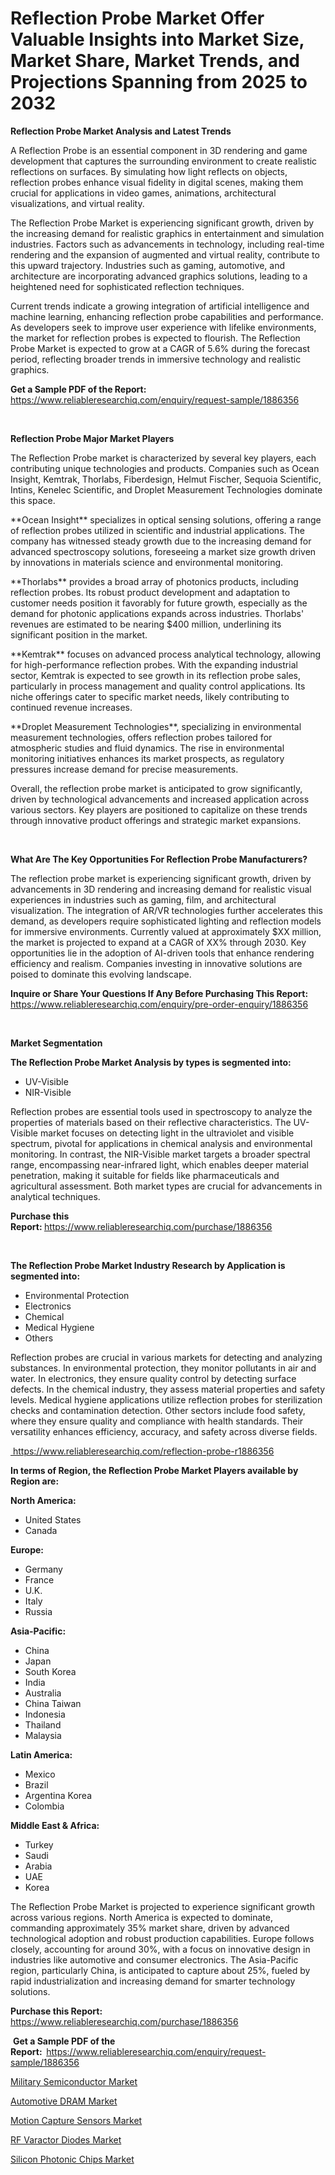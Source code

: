 <p><h1>Reflection Probe Market Offer Valuable Insights into Market Size, Market Share, Market Trends, and Projections Spanning from 2025 to 2032</h1></p><p><strong>Reflection Probe Market Analysis and Latest Trends</strong></p>
<p><p>A Reflection Probe is an essential component in 3D rendering and game development that captures the surrounding environment to create realistic reflections on surfaces. By simulating how light reflects on objects, reflection probes enhance visual fidelity in digital scenes, making them crucial for applications in video games, animations, architectural visualizations, and virtual reality.</p><p>The Reflection Probe Market is experiencing significant growth, driven by the increasing demand for realistic graphics in entertainment and simulation industries. Factors such as advancements in technology, including real-time rendering and the expansion of augmented and virtual reality, contribute to this upward trajectory. Industries such as gaming, automotive, and architecture are incorporating advanced graphics solutions, leading to a heightened need for sophisticated reflection techniques.</p><p>Current trends indicate a growing integration of artificial intelligence and machine learning, enhancing reflection probe capabilities and performance. As developers seek to improve user experience with lifelike environments, the market for reflection probes is expected to flourish. The Reflection Probe Market is expected to grow at a CAGR of 5.6% during the forecast period, reflecting broader trends in immersive technology and realistic graphics.</p></p>
<p><strong>Get a Sample PDF of the Report:&nbsp;</strong> <a href="https://www.reliableresearchiq.com/enquiry/request-sample/1886356?utm_campaign=1159&utm_medium=2&utm_source=Github&utm_content=ia&utm_term=11022025&utm_id=reflection-probe">https://www.reliableresearchiq.com/enquiry/request-sample/1886356</a></p>
<p>&nbsp;</p>
<p><strong>Reflection Probe Major Market Players</strong></p>
<p><p>The Reflection Probe market is characterized by several key players, each contributing unique technologies and products. Companies such as Ocean Insight, Kemtrak, Thorlabs, Fiberdesign, Helmut Fischer, Sequoia Scientific, Intins, Kenelec Scientific, and Droplet Measurement Technologies dominate this space.</p><p>**Ocean Insight** specializes in optical sensing solutions, offering a range of reflection probes utilized in scientific and industrial applications. The company has witnessed steady growth due to the increasing demand for advanced spectroscopy solutions, foreseeing a market size growth driven by innovations in materials science and environmental monitoring.</p><p>**Thorlabs** provides a broad array of photonics products, including reflection probes. Its robust product development and adaptation to customer needs position it favorably for future growth, especially as the demand for photonic applications expands across industries. Thorlabs' revenues are estimated to be nearing $400 million, underlining its significant position in the market.</p><p>**Kemtrak** focuses on advanced process analytical technology, allowing for high-performance reflection probes. With the expanding industrial sector, Kemtrak is expected to see growth in its reflection probe sales, particularly in process management and quality control applications. Its niche offerings cater to specific market needs, likely contributing to continued revenue increases.</p><p>**Droplet Measurement Technologies**, specializing in environmental measurement technologies, offers reflection probes tailored for atmospheric studies and fluid dynamics. The rise in environmental monitoring initiatives enhances its market prospects, as regulatory pressures increase demand for precise measurements.</p><p>Overall, the reflection probe market is anticipated to grow significantly, driven by technological advancements and increased application across various sectors. Key players are positioned to capitalize on these trends through innovative product offerings and strategic market expansions.</p></p>
<p>&nbsp;</p>
<p><strong>What Are The Key Opportunities For Reflection Probe Manufacturers?</strong></p>
<p><p>The reflection probe market is experiencing significant growth, driven by advancements in 3D rendering and increasing demand for realistic visual experiences in industries such as gaming, film, and architectural visualization. The integration of AR/VR technologies further accelerates this demand, as developers require sophisticated lighting and reflection models for immersive environments. Currently valued at approximately $XX million, the market is projected to expand at a CAGR of XX% through 2030. Key opportunities lie in the adoption of AI-driven tools that enhance rendering efficiency and realism. Companies investing in innovative solutions are poised to dominate this evolving landscape.</p></p>
<p><strong>Inquire or Share Your Questions If Any Before Purchasing This Report:</strong> <a href="https://www.reliableresearchiq.com/enquiry/pre-order-enquiry/1886356?utm_campaign=1159&utm_medium=2&utm_source=Github&utm_content=ia&utm_term=11022025&utm_id=reflection-probe">https://www.reliableresearchiq.com/enquiry/pre-order-enquiry/1886356</a></p>
<p>&nbsp;</p>
<p><strong>Market Segmentation</strong></p>
<p><strong>The Reflection Probe Market Analysis by types is segmented into:</strong></p>
<p><ul><li>UV-Visible</li><li>NIR-Visible</li></ul></p>
<p><p>Reflection probes are essential tools used in spectroscopy to analyze the properties of materials based on their reflective characteristics. The UV-Visible market focuses on detecting light in the ultraviolet and visible spectrum, pivotal for applications in chemical analysis and environmental monitoring. In contrast, the NIR-Visible market targets a broader spectral range, encompassing near-infrared light, which enables deeper material penetration, making it suitable for fields like pharmaceuticals and agricultural assessment. Both market types are crucial for advancements in analytical techniques.</p></p>
<p><strong>Purchase this Report:&nbsp;</strong><a href="https://www.reliableresearchiq.com/purchase/1886356?utm_campaign=1159&utm_medium=2&utm_source=Github&utm_content=ia&utm_term=11022025&utm_id=reflection-probe">https://www.reliableresearchiq.com/purchase/1886356</a></p>
<p>&nbsp;</p>
<p><strong>The Reflection Probe Market Industry Research by Application is segmented into:</strong></p>
<p><ul><li>Environmental Protection</li><li>Electronics</li><li>Chemical</li><li>Medical Hygiene</li><li>Others</li></ul></p>
<p><p>Reflection probes are crucial in various markets for detecting and analyzing substances. In environmental protection, they monitor pollutants in air and water. In electronics, they ensure quality control by detecting surface defects. In the chemical industry, they assess material properties and safety levels. Medical hygiene applications utilize reflection probes for sterilization checks and contamination detection. Other sectors include food safety, where they ensure quality and compliance with health standards. Their versatility enhances efficiency, accuracy, and safety across diverse fields.</p></p>
<p><a href="https://www.reliableresearchiq.com/reflection-probe-r1886356?utm_campaign=1159&utm_medium=2&utm_source=Github&utm_content=ia&utm_term=11022025&utm_id=reflection-probe">&nbsp;https://www.reliableresearchiq.com/reflection-probe-r1886356</a></p>
<p><strong>In terms of Region, the Reflection Probe Market Players available by Region are:</strong></p>
<p>
    <p> <strong> North America: </strong>
        <ul>
            <li>United States</li>
            <li>Canada</li>
        </ul>
        </p> 
    <p> <strong> Europe: </strong>
        <ul>
            <li>Germany</li>
            <li>France</li>
            <li>U.K.</li>
            <li>Italy</li>
            <li>Russia</li>
        </ul>
        </p> 
    <p> <strong> Asia-Pacific: </strong>
        <ul>
            <li>China</li>
            <li>Japan</li>
            <li>South Korea</li>
            <li>India</li>
            <li>Australia</li>
            <li>China Taiwan</li>
            <li>Indonesia</li>
            <li>Thailand</li>
            <li>Malaysia</li>
        </ul>
        </p> 
    <p> <strong> Latin America: </strong>
        <ul>
            <li>Mexico</li>
            <li>Brazil</li>
            <li>Argentina Korea</li>
            <li>Colombia</li>
        </ul>
        </p> 
    <p> <strong> Middle East & Africa: </strong>
        <ul>
            <li>Turkey</li>
            <li>Saudi</li>
            <li>Arabia</li>
            <li>UAE</li>
            <li>Korea</li>
        </ul>
    </p>
    </p>
<p><p>The Reflection Probe Market is projected to experience significant growth across various regions. North America is expected to dominate, commanding approximately 35% market share, driven by advanced technological adoption and robust production capabilities. Europe follows closely, accounting for around 30%, with a focus on innovative design in industries like automotive and consumer electronics. The Asia-Pacific region, particularly China, is anticipated to capture about 25%, fueled by rapid industrialization and increasing demand for smarter technology solutions.</p></p>
<p><strong>Purchase this Report: </strong><a href="https://www.reliableresearchiq.com/purchase/1886356?utm_campaign=1159&utm_medium=2&utm_source=Github&utm_content=ia&utm_term=11022025&utm_id=reflection-probe">https://www.reliableresearchiq.com/purchase/1886356</a></p>
<p>&nbsp;<strong>Get a Sample PDF of the Report:&nbsp;&nbsp;</strong><a href="https://www.reliableresearchiq.com/enquiry/request-sample/1886356?utm_campaign=1159&utm_medium=2&utm_source=Github&utm_content=ia&utm_term=11022025&utm_id=reflection-probe">https://www.reliableresearchiq.com/enquiry/request-sample/1886356</a></p>
<p><strong></strong></p>
<p><p><a href="https://github.com/ansanokajabi/Market-Research-Report-List-1/blob/main/military-semiconductor-market.md?utm_campaign=1159&utm_medium=2&utm_source=Github&utm_content=ia&utm_term=11022025&utm_id=reflection-probe">Military Semiconductor Market</a></p><p><a href="https://github.com/zoccohaniech/Market-Research-Report-List-1/blob/main/automotive-dram-market.md?utm_campaign=1159&utm_medium=2&utm_source=Github&utm_content=ia&utm_term=11022025&utm_id=reflection-probe">Automotive DRAM Market</a></p><p><a href="https://github.com/pumbairida/Market-Research-Report-List-1/blob/main/motion-capture-sensors-market.md?utm_campaign=1159&utm_medium=2&utm_source=Github&utm_content=ia&utm_term=11022025&utm_id=reflection-probe">Motion Capture Sensors Market</a></p><p><a href="https://github.com/ancsyanagha/Market-Research-Report-List-1/blob/main/rf-varactor-diodes-market.md?utm_campaign=1159&utm_medium=2&utm_source=Github&utm_content=ia&utm_term=11022025&utm_id=reflection-probe">RF Varactor Diodes Market</a></p><p><a href="https://github.com/yecafbiso/Market-Research-Report-List-1/blob/main/silicon-photonic-chips-market.md?utm_campaign=1159&utm_medium=2&utm_source=Github&utm_content=ia&utm_term=11022025&utm_id=reflection-probe">Silicon Photonic Chips Market</a></p></p>